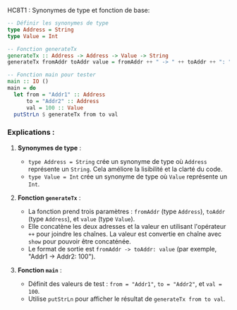  HC8T1 : Synonymes de type et fonction de base:
```haskell
-- Définir les synonymes de type
type Address = String
type Value = Int

-- Fonction generateTx
generateTx :: Address -> Address -> Value -> String
generateTx fromAddr toAddr value = fromAddr ++ " -> " ++ toAddr ++ ": " ++ show value

-- Fonction main pour tester
main :: IO ()
main = do
  let from = "Addr1" :: Address
      to = "Addr2" :: Address
      val = 100 :: Value
  putStrLn $ generateTx from to val
```

### Explications :
1. **Synonymes de type** :
   - `type Address = String` crée un synonyme de type où `Address` représente un `String`. Cela améliore la lisibilité et la clarté du code.
   - `type Value = Int` crée un synonyme de type où `Value` représente un `Int`.

2. **Fonction `generateTx`** :
   - La fonction prend trois paramètres : `fromAddr` (type `Address`), `toAddr` (type `Address`), et `value` (type `Value`).
   - Elle concatène les deux adresses et la valeur en utilisant l'opérateur `++` pour joindre les chaînes. La valeur est convertie en chaîne avec `show` pour pouvoir être concaténée.
   - Le format de sortie est `fromAddr -> toAddr: value` (par exemple, "Addr1 -> Addr2: 100").

3. **Fonction `main`** :
   - Définit des valeurs de test : `from = "Addr1"`, `to = "Addr2"`, et `val = 100`.
   - Utilise `putStrLn` pour afficher le résultat de `generateTx from to val`.
